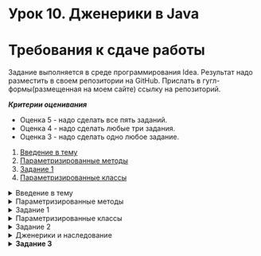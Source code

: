 # Урок 10. Дженерики в Java

# Требования к сдаче работы

Задание выполняется в среде программирования Idea. Результат надо разместить в своем репозитории на GitHub.
Прислать в гугл-формы(размещенная на моем сайте) ссылку на репозиторий.

***Критерии оценивания***

* Оценка 5 - надо сделать все пять заданий.
* Оценка 4 - надо сделать любые три задания.
* Оценка 3 - надо сделать одно любое задание.

1. [Введение в тему](#введение-в-тему)
2. [Параметризированные методы](#параметризированные-методы)
3. [Задание 1](#задание-1)
4. [Параметризированные классы](#параметризированные-классы)

<details>
<summary>Введение в тему</summary>

# Введение в тему

Вы уже познакомились с двумя видами полиморфизма: полиморфизмом подтипов и ad-hoc полиморфизмом. В новой теме вы
рассмотрите третий, заключительный вид полиморфизма — параметрический полиморфизм.

Вы узнаете:

* Как можно писать методы, работающие одинаково с разными типами данных, используя параметризованные методы.
* Что такое параметр типа и что общего у него с обычным параметром метода.
* Для чего используются параметризованные классы и при чём здесь стандартные коллекции Java.
* В чём может быть сложность, когда нужно совместно использовать разные виды полиморфизма.
* С помощью каких инструментов можно писать код, работающий с ограниченным множеством типов данных.

* Вы примените новые знания, помогая агентству праздников разобраться со списком гостей. А также разработаете свою
  усложнённую версию универсальной хеш-таблицы. Навстречу новым приключениям!

</details>

<details>

<summary>Параметризированные методы</summary>

# Параметризированные методы

В прошлой теме вы познакомились с последним, четвёртым принципом ООП — полиморфизмом.
Вы изучили два его вида: полиморфизм подтипов и ad-hoc полиморфизм.

> Полиморфизм подтипов — способность программы одинаково работать с объектами, если они имеют одинаковый интерфейс.

> Ad-hoc полиморфизм — возможность написать разные реализации для одного и того же метода в зависимости от типов
> аргументов.

Ad-hoc полиморфизм считается «мнимым».
При его использовании нельзя один раз написать метод, который бы сразу же работал со множеством типов.
Вместо этого для каждого случая нужно делать специальную реализацию (перегружать метод).
В этом уроке вы узнаете о **параметрическом полиморфизме**.
Он считается «истинным» и наряду с сабтайпингом относится к универсальному полиморфизму. Параметрический полиморфизм
позволяет написать одну реализацию, которая будет универсально работать со множеством типов.
Но прежде чем погрузиться в новый материал, выполните небольшое задание.

## Параметры метода

Для начала вспомним, что такое параметры метода и для чего они используются. Допустим, вам нужно реализовать метод,
который выводит на экран стройные строфы стихотворения А.С. Пушкина. Метод может выглядеть следующим образом:

```java
static void printSpringDaysPoem(){
        System.out.println("\t\t\t\t\t ***");
        System.out.println("\t В беспечных радостях, в живом очарованье,");
        System.out.println("\t О дни весны моей, вы скоро утекли.");
        System.out.println("\t Теките медленней в моем воспоминанье.");
        } 
```

Строка `***` обозначает начало стихотворения. Символ табуляции (`\t`) в каждой строке нужен,
чтобы строки отображались с отступом от края экрана. Вывод будет таким:

![img_15.png](img_15.png)

Следующая задача — вывести на экран стихотворение «Узник». В этом случае вы можете пойти аналогичным путём: создать
новый метод с соответствующим названием,
например printPrisonerPoem(), и заменить строки на нужные.

Но можно поступить и по-другому. Так как оба метода работают одинаково,
логичнее вместо двух методов создать один. Назовём его printPoem(). Строки стихотворения передадим в него параметром.
Получим:

```java
static void printPoem(ArrayList<String> poemLines){
        System.out.println("\t\t\t\t\t ***");
        for(String line:poemLines){
        System.out.println("\t "+line);
        }
        } 
```

Теперь передадим строки стихотворения при вызове метода:

```java
public static void main(String[]args){
        ArrayList<String> prisonerLines=new ArrayList<>();
        prisonerLines.add("Сижу за решеткой в темнице сырой.");
        prisonerLines.add("Вскормленный в неволе орел молодой,");
        prisonerLines.add("Мой грустный товарищ, махая крылом,");
        prisonerLines.add("Кровавую пищу клюет под окном,");

        printPoem(prisonerLines);
        }
```

Этот подход позволил избежать дублирования кода. Вместо множества однотипных методов использовали один. А вариативную
часть передали в качестве параметра.

## Параметр типа

Теперь представьте, что ваша программа для вывода стихотворений стала очень популярна.
Агентство «Праздник Экспресс» даже захотело себе такое же приложение!
Вас попросили сделать аналогичную программу, которая бы вместо стихотворений выводила список гостей.
За основу можно взять код, над которым вы работали.

Но проблема пришла откуда не ждали: список гостей у агентства представлен как объект `ArrayList<Guest>`,
где `Guest` — специальный класс, описывающий гостя.
Класс `Guest` выглядит так:

```java
public class Guest {

    String name;
    String surname;

    public Guest(String name, String surname) {
        this.name = name;
        this.surname = surname;
    }

    @Override
    public String toString() {
        return name + " " + surname;
    }
}
```

Один из способов решить проблему — создать ещё одну версию метода, которая будет работать с объектами класса `Guest`, а
не со строками.
Но у нового метода будет такой же код, как и у метода `printPoem()`. Это решение не самое оптимальное: оно приведёт к
дублированию.

На выручку придёт **параметрический полиморфизм**. С его помощью можно описать реализацию метода или класса, которая
будет работать со множеством типов данных.

То есть вы можете реализовать один метод — назовём его `printSmart()`, — и он будет выводить на экран список объектов
любого типа данных!

> 💡 Если передать объект класса Guest в метод System.out.println,
> у него будет автоматически вызван метод toString().
> В таком случае на экран выведется имя и фамилия гостя, как и ожидалось.


При этом принцип такой же, как если бы вы передавали текст стихотворения в качестве параметра метода.
Разница лишь в том, что теперь потребуется особый вид параметра — параметр типа.
В него и будем передавать тип входных данных.

Рассмотрим пример кода:

```java
static<T> void printSmart(ArrayList<T> items){
        System.out.println("\t\t\t\t\t ***");
        for(T item:items){
        System.out.println("\t "+item);
        }
        } 
```

Разберём, что к чему. При объявлении метода имя параметра типа указывается в угловых скобках — `<>`.
Оно должно находиться перед типом возвращаемого значения. В примере объявили метод как `static <T> void printSmart`.
То есть указали, что в методе будет использоваться параметр типа с именем `T`.

Далее указываем, что параметром метода будет список объектов типа `T`. Внутри метода можно работать с этим списком
обобщённо.
То есть независимо от того, что скрывается за типом `T`: это может быть строка, число или объект класса `Guest`.

Вызов метода будет полностью аналогичен вызову метода `printPoem()`. Запустите этот код и убедитесь, что
метод `printSmart()`
работает одинаково и с гостями, и со стихотворениями.

```java
import java.util.ArrayList;

public class GenericMethodExample {
    public static void main(String[] args) {
        ArrayList<Guest> guests = new ArrayList<>();
        guests.add(new Guest("Николай", "Петров"));
        guests.add(new Guest("Екатерина", "Майская"));

        // передаём список объектов Guest
        printSmart(guests);

        ArrayList<String> poem = new ArrayList<>();
        poem.add("В беспечных радостях, в живом очарованье,");
        poem.add("О дни весны моей, вы скоро утекли.");
        poem.add("Теките медленней в моем воспоминанье.");

        // передаём список строк
        printSmart(poem);
    }

    // <T> — указали, что метод будет использовать параметр типа с именем T
    // ArrayList<T> items — использовали ранее объявленный параметр типа — T, чтобы
    // указать, что передаваемый в метод список может содержать элементы
    // любого типа, который будет подставлен вместо T во время вызова метода
    static <T> void printSmart(ArrayList<T> items) {
        System.out.println("\t\t\t\t\t ***");
        // обходим в цикле элементы списка и для обозначения типа элементов
        // опять используем ранее объявленный параметр типа — T
        for (T item : items) {
            System.out.println("\t " + item);
        }
    }
}

class Guest {
    String name;
    String surname;

    public Guest(String name, String surname) {
        this.name = name;
        this.surname = surname;
    }

    @Override
    public String toString() {
        return name + " " + surname;
    }
}
```

```
Результат
					 ***

	 Николай Петров

	 Екатерина Майская

					 ***

	 В беспечных радостях, в живом очарованье,

	 О дни весны моей, вы скоро утекли.

	 Теките медленней в моем воспоминанье.
```

Обратите внимание: хотя у метода `printSmart()` есть параметр типа, при вызове этот параметр никак не передаётся.
Это происходит потому, что Java умеет определять значение параметра типа самостоятельно, исходя из типа аргумента.
В конкретном случае, так как в метод `printSmart()` передаётся значение типа `ArrayList<Guest>`,
компилятор автоматически определит значение типа `T` как `Guest`.
> Процесс, во время которого компилятор определяет требуемый тип, называется автоматическим выводом типов.

## Параметр типа в возвращаемом значении

Параметризовать можно не только тип аргумента, но и тип возвращаемого значения метода. Например:

```java
public class GenericMethodExample {
    public static void main(String[] args) {
        String name = null;
        String nameOrDefault = ifNull(name, "Unknown");
        System.out.println(nameOrDefault);

        Integer numberOrDefault = ifNull(4, 1);
        System.out.println(numberOrDefault);
    }

    //метод возвращает значение типа T
    public static <T> T ifNull(T value, T defaultValue) {
        return value == null ? defaultValue : value;
    }

}
```

Здесь метод `ifNull()` проверяет переданное значение на `null`. Если оно равно `null`, возвращает некоторое значение по
умолчанию.
Тип возвращаемого значения в этом случае будет таким же, как у аргументов метода: если вызвать метод `ifNull()` для
строк, он вернёт строку.
Если для чисел — число.

## Как использовать параметры типа

Неслучайно в этом уроке имя параметра — T. Это стандартный вариант для имени параметра, поскольку T — это первая буква
английского слова type — «тип».
Для названия можно использовать любую другую букву и даже слово.

> 💡 Обычно для имени параметров типа используют одну заглавную букву. Так имя параметра типа будет легче отличить от
> классов.
> Также часто используют следующие названия: E (англ. element — «элемент»),
> K (англ. key — «ключ»), V (англ. value — «значение»), N (англ. number — «число»), S, U и далее по алфавиту.


С параметром типа можно работать как с любым обычным типом данных. Например, можно использовать
цикл `for (T item: items)`,
подразумевая, что каждый элемент в списке `items` будет иметь тип `T`. Можно использовать тип `T` в аргументах метода
или создавать
переменные этого типа. Но существуют ограничения:

* Нельзя создавать новые объекты типа `T`. Это связано с особенностями реализации параметров типа в Java. Запись
  вида `new T()` вызовет ошибку компиляции.
* Тип обязательно должен быть ссылочным. Нельзя использовать примитивные типы.

Если примитивный тип данных нужен в качестве параметра типа, следует использовать класс-обёртку.
Например, можно передать в качестве параметра в printSmart список `ArrayList<Integer>`.
Методы, которые содержат параметр типа, называют дженерик-методами, а весь механизм работы с параметрами типов —
дженериками (англ. generics — «обобщения»).
Дженерики в Java позволяют классу или методу одинаково или обобщённо работать со значениями различных типов. То есть вы
пишете универсальный код,
а Java самостоятельно подставляет нужный тип данных вместо имени параметра типа.

Обобщать можно не только методы, но и целые классы. С некоторыми из таких параметризированных классов вы уже
сталкивались.
Например, `ArrayList` — обобщённый, или, другими словами, параметризованный класс. В контексте, принятом в
Java, `ArrayList` — это дженерик.

</details>


<details>

<summary>Задание 1</summary>

# Задание 1

Напишите обобщённый метод `size`, который принимает в качестве параметра список элементов любого типа и возвращает их
количество.
Для подсчёта элементов используйте цикл `for each`.

```java
import java.util.ArrayList;

class ArrayUtils {
    public static void main(String[] args) {
        ArrayList<Double> list1 = new ArrayList<>();
        list1.add(1.0);
        list1.add(2.0);
        list1.add(3.0);

        System.out.println("В первом списке " + size(list1) + " элементов");

        ArrayList<String> list2 = new ArrayList<>();
        list2.add("uno");
        list2.add("dos");
        list2.add("tres");
        list2.add("cuatro");
        list2.add("cinco");

        System.out.println("Во втором списке " + size(list2) + " элементов");
    }

    // Допишите реализацию обобщённого метода size
    ...

    size(...list) {
        ...
    }


}

```

## Подсказки

* Ожидается, что метод `size` будет возвращать целое число.
* Параметром метода `size` может быть список элементов любого типа.
  Поэтому нужно использовать параметр типа `Т`. Укажите его в угловых скобках в объявлении метода перед типом
  возвращаемого значения.
* Внутри метода `size` для того, чтобы посчитать количество элементов в списке, нужно пройтись в цикле по каждому из
  них.
  При этом каждый элемент списка будет иметь тип `Т`.

## Результат

```
Результат

    В первом списке 3 элементов

    Во втором списке 5 элементов
```

</details>


<details>

<summary>Параметризированные классы</summary>

# Параметризированные классы

В прошлом уроке вы познакомились с параметризированными методами.
Вы узнали, что можно создать один метод, который будет работать с различными типами объектов.
Подобный подход применим и к классам. В этом уроке вы разберётесь, как это сделать.

## Универсальный класс на основе класса Object

Представьте, что вы разрабатываете игру с открытым миром, где игрок перемещается по карте.
> Игра с открытым миром — это жанр видеоигр, где игроки свободно исследуют большой открытый мир, не ограниченный
> уровнями и рамками сюжета.

Вам необходимо описать класс, чтобы создать пару из двух значений:
в ней будут храниться координаты локации, в которой игрок находится прямо сейчас.

![img_16.png](img_16.png)

Значения координат задаются целыми числами. Код выглядит так:

```java
class Pair {
    public final Integer value1;
    public final Integer value2;

    public Pair(Integer value1, Integer value2) {
        this.value1 = value1;
        this.value2 = value2;
    }

    public void print() {
        System.out.printf("(%s, %s)", value1, value2);
    }

    public Integer getValue1() {
        return value1;
    }

    public Integer getValue2() {
        return value2;
    }
}

public class Practicum {

    public static void main(String[] args) {
        Pair pair = new Pair(4, 1);
        System.out.println("Координаты игрока на карте:");
        pair.print();
        Integer x = pair.getValue1();
        Integer y = pair.getValue2();
    }
}

```

![img_17.png](img_17.png)

Получившийся класс `Pair` может хранить любую пару целых чисел. Но ваши планы внезапно изменились:
теперь в программе нужен аналогичный класс, но для другой цели. В новом классе будет храниться пара,
состоящая из имени игрока и применённого им чит-кода.

Для этого можно продублировать уже имеющийся класс `Pair` и заменить типы его параметров с `Integer` на `String`:

```java
public class StringPair {
    public final String value1;
    public final String value2;

    public StringPair(String value1, String value2) {
        this.value1 = value1;
        this.value2 = value2;
    }

    public void print() {
        System.out.printf("(%s, %s)", value1, value2);
    }

    public String getValue1() {
        return value1;
    }

    public String getValue2() {
        return value2;
    }
}
```

Допустим, вам снова понадобится аналогичный класс, который будет хранить в себе пару значений для другого типа.
Снова дублировать код — не вариант. Нужна универсальная пара,
принимающая значения любого типа. В таком случае применять класс можно будет и в других задачах.

Попробуем воспользоваться полиморфизмом подтипов. Для полей класса `Pair` используем класс,
который будет общим интерфейсом или суперклассом `String` и `Integer`. Таким общим суперклассом будет класс `Object`.
Код универсального класса `Pair` при этом будет выглядеть так:

```java
class Pair {
    public final Object value1;
    public final Object value2;

    public Pair(Object value1, Object value2) {
        this.value1 = value1;
        this.value2 = value2;
    }

    public void print() {
        System.out.printf("(%s, %s)", value1, value2);
    }

    public Object getValue1() {
        return value1;
    }

    public Object getValue2() {
        return value2;
    }
}

public class Practicum {

    public static void main(String[] args) {
        Pair pair = new Pair(3, 1);
        System.out.println("Координаты игрока на карте:");
        pair.print();
        Integer x = (Integer) pair.getValue1();
        Integer y = (Integer) pair.getValue2();

        System.out.println();

        Pair stringPair = new Pair("username", "qwerty");
        System.out.println("Чит-код пользователя:");
        stringPair.print();
        String user = (String) stringPair.getValue1();
        String cheatCode = (String) stringPair.getValue2();
    }

}

```

![img_18.png](img_18.png)

Теперь класс `Pair` может хранить значения любых классов.

В Java подобный подход до определённого момента был единственным вариантом реализации «универсальных» классов.
Например, именно так был изначально реализован класс `ArrayList`. Но у этого подхода есть существенные проблемы.
Такой код допускает большую вероятность ошибок.

Вернёмся к примеру. Раньше класс принимал только значения одного заданного типа — `String` либо `Integer`, — с которым
вы потом взаимодействовали.
Теперь в одну пару можно положить значения разных типов. Например, можно случайно передать строку вместо координаты и
попытаться работать с
ней как с числом, что приведёт к ошибке.

К тому же в коде появится явное приведение типов. При вызове методов `getValue1()` и `getValue2()` потребуется явно
указывать,
значения какого типа нужно получить. Это тоже может привести к ошибке в коде.

## Параметризированные классы

Вернёмся к примеру с кодом игры. Вам по-прежнему нужно реализовать класс, аналогичный тому, который был в начале урока.
Вы выяснили, что использовать полиморфизм подтипов в этой ситуации — не самое оптимальное решение.

Современные версии Java и параметрический полиморфизм помогут решить проблему! Ведь у вас есть мощный инструмент —
дженерики.
Как и в случае с методами, в класс передаётся дополнительный параметр типа.
Теперь этот параметр типа будет использоваться не внутри одного метода, а во всём классе целиком.

Посмотрите, как будет выглядеть класс Pair, реализованный с использованием дженерик-параметра.

```java

public class Pair<T> {

    public final T value1;
    public final T value2;

    public Pair(T value1, T value2) {
        this.value1 = value1;
        this.value2 = value2;
    }

    public void print() {
        System.out.printf("(%s, %s)", value1, value2);
    }

    public T getValue1() {
        return value1;
    }

    public T getValue2() {
        return value2;
    }
}
```

Имя параметра типа указывается в угловых скобках после имени класса: `Pair<T>`.
В дальнейшем вы можете использовать имя параметра типа в полях и методах класса. Например,
запись `public final T value1` говорит,
что в поле `value1` будет храниться значение типа `T`.

Использование объектов нового класса `Pair` будет выглядеть следующим образом:

```java

public class Practicum {

    public static void main(String[] args) {
        Pair<Integer> pair = new Pair<>(4, 1);
        System.out.println("Координаты точки с целочисленными координатами:");
        pair.print();
        Integer x = pair.getValue1();
        Integer y = pair.getValue2();

        System.out.println();

        Pair<String> stringPair = new Pair<>("Content-Type", "application/json");
        System.out.println("Заголовок HTTP-запроса:");
        stringPair.print();
        String header = stringPair.getValue1();
        String headerValue = stringPair.getValue2();
    }

}

class Pair<T> {

    public final T value1;
    public final T value2;

    public Pair(T value1, T value2) {
        this.value1 = value1;
        this.value2 = value2;
    }

    public void print() {
        System.out.printf("(%s, %s)", value1, value2);
    }

    public T getValue1() {
        return value1;
    }

    public T getValue2() {
        return value2;
    }
}
```

![img_19.png](img_19.png)

При создании объекта параметризированного класса нужно указать значение параметра типа.
То есть конкретный тип значений, с которыми будет работать этот объект класса.
Значение параметра типа указывается в угловых скобках после имени класса.
Так, в примере создаются два объекта класса Pair.
Первый соответствует типу данных «пара целых чисел» `Pair<Integer>`,
а второй — «пара строк» `Pair<String>`.

Соответственно, в первом объекте поле `value1` будет иметь тип данных `Integer`. А во втором то же поле будет
типа `String`.

При использовании конструктора можно не заключать название типа в угловые скобки и оставить их пустыми.
Такой синтаксис называют `diamond notation` или просто `diamond` (англ. «алмаз»),
потому что пустые угловые скобки напоминают драгоценный камень: `new Pair<>`.

Один класс может быть параметризован несколькими типами данных.
Для этого при объявлении класса необходимо через запятую в угловых скобках перечислить все параметры типа,
которые будут использоваться в классе.
Выглядит это так: `SomeClass<T, E>`.

Доработаем класс `Pair` так, чтобы в одной паре можно было хранить два значения различных типов:

```java
public class Pair<T1, T2> {

    public final T1 value1;
    public final T2 value2;

    public Pair(T1 value1, T2 value2) {
        this.value1 = value1;
        this.value2 = value2;
    }

    public void print() {
        System.out.printf("(%s, %s)", value1, value2);
    }

    public T1 getValue1() {
        return value1;
    }

    public T2 getValue2() {
        return value2;
    }
} 
```

Теперь можно сохранить в одном объекте `Pair` два значения разных типов данных, например строку и число:

```java
public class Practicum {

    public static void main(String[] args) {
        Pair<String, Integer> pair = new Pair<>("Земля", 3);
        System.out.println("Номер планеты от Солнца:");
        pair.print();
        String name = pair.getValue1();
        Integer number = pair.getValue2();
    }
}

class Pair<T1, T2> {

    public final T1 value1;
    public final T2 value2;

    public Pair(T1 value1, T2 value2) {
        this.value1 = value1;
        this.value2 = value2;
    }

    public void print() {
        System.out.printf("(%s, %s)", value1, value2);
    }

    public T1 getValue1() {
        return value1;
    }

    public T2 getValue2() {
        return value2;
    }
}
```

![img_20.png](img_20.png)

## Дженерики и стандартные коллекции

Все коллекции в стандартной библиотеке Java используют дженерики.
Ранее вы уже работали с ними — например, при использовании коллекции `ArrayList` вы указывали тип элементов, которые
будут в нём храниться. Какой бы конкретный тип для списка вы ни указали, его поведение не изменится. Методам добавления
или удаления элемента из списка всё равно, что удалять — экземпляр строки или целого числа.
Эти операции работают совершенно одинаково для любого типа.

```java
ArrayList<String> listOfStrings=new ArrayList<>();
        listOfStrings.add("Привет"); // добавить строку в список строк ArrayList<String> 

        ArrayList<Integer> listOfIntegers=new ArrayList<>();
        listOfIntegers.add(1); // добавить целое число в список целых чисел
```

```java

ArrayList<String> listOfStrings=new ArrayList<>();
        ArrayList<Integer> listOfIntegers=new ArrayList<>();

        listOfStrings.add("Привет"); // строку в список строк добавить можно
// listOfStrings.add(1); // а вот целое число нельзя — будет ошибка

        listOfIntegers.add(1); // число можно добавить в список чисел
// listOfIntegers.add("Как дела?"); // строку в список чисел добавить не получится
```

Разные коллекции могут принимать разное количество параметров типа.
Это зависит от того, сколько значений может хранить один элемент коллекции.
Например, в списках в одном элементе коллекции хранится только одно значение заданного типа: `String`, `Integer` или
другое.

Хеш-таблицы в качестве одного элемента коллекции хранят пару «ключ-значение»,
поэтому принимают сразу два параметра типа: для типа ключа таблицы и её значения.
Поэтому при создании экземпляра хеш-таблицы в угловых скобках нужно указывать сразу два типа:

```java
import java.util.HashMap;

public class Practicum {

    public static void main(String[] args) {
        HashMap<String, Double> catsWithWeight = new HashMap<>();
        catsWithWeight.put("Пиксель", 4.6);
        catsWithWeight.put("Космонавт", 5.0);
        catsWithWeight.put("Потата", 3.2);
        catsWithWeight.put("Байтик", 2.4);

        for (String cat : catsWithWeight.keySet()) {
            System.out.printf("Котик %s весит %f", cat, catsWithWeight.get(cat));
            System.out.println();
        }
    }

}
```

![img_21.png](img_21.png)

## Создание коллекций без указания параметра типа

Синтаксически Java допускает не указывать значение параметра типа при создании объекта.
Например, можно создать ArrayList общего вида:

```java
ArrayList someList=new ArrayList();
```

Такой список будет иметь тип элементов Object,
а логика его работы будет аналогична варианту с использованием полиморфизма подтипов.
Такой вариант существует в Java с целью сохранения обратной совместимости: чтобы программы,
написанные до появления дженериков, продолжали корректно работать.
Однако использовать такой синтаксис крайне не рекомендуется — вы потеряете все преимущества от механизма дженериков.

</details>

<details>

<summary>Задание 2</summary>

# Задание 2

Ваша команда разрабатывает приложение, которое помогает пользователю заполнить заявку на ипотеку.
Пользователь вводит данные для покупки квартиры: фамилию, имя и отчество, возраст,
сумму ипотеки и указывает свой статус по трудоустройству.
Задача вашего приложения — проверить данные, которые заполнил пользователь,
и показать предварительный ответ банка.

Вам необходимо написать валидацию данных пользователя, используя типизированные классы.
Ипотека может быть выдана только людям 18 лет и старше,
минимальная сумма ипотеки — 1 000 000,
а максимальная — 10 000 000,
человек обязательно должен быть трудоустроенным.

`Practicum`

```java

import java.util.Scanner;

public class Practicum {

    public static void main(String[] args) {
        Scanner scanner = new Scanner(System.in);

        System.out.println("Заполните данные для ипотечной заявки и узнайте статус одобрения");
        System.out.println("Введите ФИО:");
        String name = scanner.nextLine();

        System.out.println("Ваш возраст:");
        byte age = scanner.nextByte();

        System.out.println("Планируемая сумма ипотеки:");
        int mortgageAmount = scanner.nextInt();

        scanner.nextLine();
        System.out.println("Трудоустроены ли вы сейчас? (д/н)");
        String employedString = scanner.nextLine();
        boolean employed = employedString.equalsIgnoreCase("д");

        MortgageRequest mortgageRequest = new MortgageRequest(name, age, mortgageAmount, employed);
        mortgageRequest.validate();

    }

}
```

`ValidationRule`

```java
// Дополните базовый класс для всех правил валидации
public abstract class ValidationRule {
    protected final ...value;
    private final String errorMessage;

    protected ValidationRule(...value, String errorMessage) {
        this.value = value;
        this.errorMessage = errorMessage;
    }

    public abstract boolean isValid();

    public String getErrorMessage() {
        return errorMessage;
    }
}
```

`AgeValidationRule`

```java
// Дополните класс для проверки возраста пользователя
public class AgeValidationRule ...{

public AgeValidationRule(Byte age){
        super(age,"Возраст для подачи на ипотеку должен быть старше 18 лет");
        }

@Override
public boolean isValid(){
        return value>=18;
        }

        }
```

`EmploymentValidationRule`

```java
// Дополните класс для проверки трудоустроенности пользователя
public class EmploymentValidationRule ...{

public EmploymentValidationRule(Boolean value){
        super(value,"Ипотека выдается только трудоустроенным");
        }

@Override
public boolean isValid(){
        return value;
        }
        }
```

`MortgageAmountValidationRule`

```java

// Дополните класс для проверки суммы ипотеки пользователя
public class MortgageAmountValidationRule ...{

public MortgageAmountValidationRule(Integer value){
        super(value,"Минимальный размер ипотеки - 1.000.000, а максимальный - 10.000.000");
        }

        // Объявите и реализуйте метод для проверки суммы ипотеки ниже
        ...

        }
```

`MortgageRequest`

```java
public class MortgageRequest {

    private final String name;
    private final byte age;
    private final int amount;
    private final boolean employed;

    public MortgageRequest(String name, byte age, int amount, boolean employed) {
        this.name = name;
        this.age = age;
        this.amount = amount;
        this.employed = employed;
    }

    public void validate() {
        System.out.println("Проверка заявки...");

        boolean result = true;

        AgeValidationRule ageValidationRule = new AgeValidationRule(age);
        if (!ageValidationRule.isValid()) {
            result = false;
            System.out.println(ageValidationRule.getErrorMessage());
        }

        MortgageAmountValidationRule amountValidationRule = new MortgageAmountValidationRule(amount);
        if (!amountValidationRule.isValid()) {
            result = false;
            System.out.println(amountValidationRule.getErrorMessage());
        }

        EmploymentValidationRule employmentValidationRule = new EmploymentValidationRule(employed);
        if (!employmentValidationRule.isValid()) {
            result = false;
            System.out.println(employmentValidationRule.getErrorMessage());
        }

        if (result) {
            System.out.println(name + ", вам одобрена заявка на ипотеку!");
        } else {
            System.out.println(name + ", ваша заявка отклонена");
        }
    }
}
```
</details>

<details>

<summary>Дженерики и наследование</summary>

# Дженерики и наследование

Вы познакомились с базовыми сценариями использования дженериков.
Вы рассмотрели ситуации, в которых дженерики используются для создания универсального кода,
который работает с объектами любых классов. Но иногда работа с дженериками может оказаться не очень тривиальной.
Особенно когда необходимо одновременно использовать дженерики и наследование.
То есть сочетать полиморфизм подтипов и параметрический полиморфизм.

## Дженерики и иерархия наследования

Рассмотрим пример. Допустим, вы продолжаете работать над приложением для агентства праздников.
Нужно реализовать класс, который будет хранить список приглашённых гостей.
Используем для этого знакомый вам класс `Guest`, в котором будут храниться данные гостя.

```java
public class Guest {

    String name;
    String surname;

    public Guest(String name, String surname) {
        this.name = name;
        this.surname = surname;
    }

    public String getGuestDescription() {
        return "Гость: " + name + " " + surname;
    }
}
```

Добавим код класса для хранения списка гостей. Он может выглядеть так:

```java
import java.util.ArrayList;

public class GuestsList {

    ArrayList<Guest> guests = new ArrayList<>();

    public void invite(ArrayList<Guest> guestsToInvite) {
        for (Guest guest : guestsToInvite) {
            guests.add(guest);
        }
    }

    public void printAllGuests() {
        for (Guest guest : guests) {
            System.out.println(guest.getGuestDescription());
        }
    }
}
```

Список приглашённых гостей хранится в поле `guests`.
Для него использован параметризованный класс `ArrayList` с параметром типа `Guest`,
то есть список объектов класса `Guest`.

Теперь добавим нескольких участников праздника в наш гостевой список.
Для этого используем метод `invite`. В него передаётся `ArrayList` с объектами класса `Guest`.
Эти данные добавляются во внутренний список `guests`.

```java
import java.util.ArrayList;

public class Practicum {

    public static void main(String[] args) {
        Guest guest1 = new Guest("Николай", "Яблонев");
        Guest guest2 = new Guest("Екатерина", "Майская");

        ArrayList<Guest> guests = new ArrayList<>();
        guests.add(guest1);
        guests.add(guest2);

        GuestsList guestsList = new GuestsList();
        guestsList.invite(guests);

        guestsList.printAllGuests();
    }
}

class Guest {

    String name;
    String surname;

    public Guest(String name, String surname) {
        this.name = name;
        this.surname = surname;
    }

    public String getGuestDescription() {
        return "Гость: " + name + " " + surname;
    }
}

class GuestsList {

    ArrayList<Guest> guests = new ArrayList<>();

    public void invite(ArrayList<Guest> guestsToInvite) {
        for (Guest guest : guestsToInvite) {
            guests.add(guest);
        }
    }

    public void printAllGuests() {
        for (Guest guest : guests) {
            System.out.println(guest.getGuestDescription());
        }
    }
}

```

Идём дальше. Агентство просит выделить VIP-гостей, которых пригласят на праздник. Опишем их классом `VipGuest`.

```java
public class VipGuest extends Guest {

    public VipGuest(String name, String surname) {
        super(name, surname);
    }

    @Override
    public String getGuestDescription() {
        return "VIP-гость: " + name + " " + surname;
    }
} 
```

Класс `VipGuest` — наследник класса `Guest`.
Следуя принципам полиморфизма, можно использовать объекты класса `VipGuest` везде,
где требуются объекты класса `Guest`. В частности, среди объектов, которые мы передаём в метод `invite`.
Использование списка `GuestsList` при этом может выглядеть следующим образом:

```java
    Guest guest1=new Guest("Николай","Яблонев");
        Guest guest2=new Guest("Екатерина","Майская");
        VipGuest guest3=new VipGuest("Иван","Комаров");

        ArrayList<Guest> allGuests=new ArrayList<>();
        allGuests.add(guest1);
        allGuests.add(guest2);
        allGuests.add(guest3);

        GuestsList allGuestsList=new GuestsList();
        allGuestsList.invite(allGuests);
        allGuestsList.printAllGuests();
```

В список `allGuests` входят как обычные, так и VIP-гости.

Теперь агентству требуется отдельный список VIP-гостей,
чтобы организовать зону зала с VIP-столиками.
Используем для этого всё тот же класс `GuestsList`.
Создадим новый список, содержащий только имена VIP-гостей,
и попробуем передать его в метод `invite`:

```java
import java.util.ArrayList;

public class Practicum {

    public static void main(String[] args) {
        Guest guest1 = new Guest("Николай", "Яблонев");
        Guest guest2 = new Guest("Екатерина", "Майская");
        VipGuest guest3 = new VipGuest("Иван", "Комаров");

        //создаём список объектов VipGuest
        ArrayList<VipGuest> vipGuests = new ArrayList<>();
        vipGuests.add(guest3);

        GuestsList vipGuestsList = new GuestsList();
        vipGuestsList.invite(vipGuests);
        vipGuestsList.printAllGuests();
    }
}

class Guest {

    String name;
    String surname;

    public Guest(String name, String surname) {
        this.name = name;
        this.surname = surname;
    }

    public String getGuestDescription() {
        return "Гость: " + name + " " + surname;
    }
}

class VipGuest extends Guest {

    public VipGuest(String name, String surname) {
        super(name, surname);
    }

    @Override
    public String getGuestDescription() {
        return "VIP-гость: " + name + " " + surname;
    }
}

class GuestsList {

    ArrayList<Guest> guests = new ArrayList<>();

    public void invite(ArrayList<Guest> guestsToInvite) {
        for (Guest guest : guestsToInvite) {
            guests.add(guest);
        }
    }

    public void printAllGuests() {
        for (Guest guest : guests) {
            System.out.println(guest.getGuestDescription());
        }
    }
}
```

![img_22.png](img_22.png)

Однако, если скомпилировать этот код, получим ошибку:
`java: incompatible types: java.util.ArrayList<VipGuest> cannot be converted to java.util.ArrayList<Guest>`.
Переведём текст ошибки: «несовместимые типы: тип `java.util.ArrayList<VipGuest>` не может быть конвертирован
в тип `java.util.ArrayList<Guest>`».
Эта ошибка произошла, потому что тип `VipGuest` — наследник типа Guest, но тип `ArrayList<VipGuest>` не
наследник `ArrayList<Guest>`. Единственным общим предком для классов ArrayList<VipGuest> и ArrayList<Guest> будет класс
Object.
То же самое относится ко всем ситуациям, когда классы, связанные отношениями наследования,
становятся параметрами обобщённых классов. Если связанные наследованием классы A и B (например, Number и Integer)
станут параметрами для SomeClass<A> и SomeClass<B>, иерархия наследования нарушится.
Единственным общим предком для них будет класс Object.

![img_23.png](img_23.png)

Для этого есть объяснение. Представьте, что код скомпилировался и вы смогли передать в метод invite
список vipGuests. Метод invite считает, что у его аргумента тип ArrayList<Guest>,
и может работать с этим списком как со списком обычных гостей.
Например, случайно добавить в него нового не-VIP-гостя:

```java
public void invite(ArrayList<Guest> guestsToInvite){
        //злобный код
        guestsToInvite.add(new Guest("Тест","Тестович"));
        } 
```

После вызова метода `invite` в списке `vipGuests` с
типом `ArrayList<VipGuest>` оказался бы обычный гость, что нарушает всю логику программы.

> 💡 Изменять внутри метода его входные аргументы, особенно если вызывающий метод этого не ожидает, — плохая практика.
> Это делает код непредсказуемым, что затрудняет работу с ним.
> Однако гарантии, что другие программисты не будут такое практиковать, нет.

Чтобы избежать подобных ошибок, в Java реализована такая особенность иерархии наследования параметризированных классов.

Как же создать отдельный список для VIP-гостей?
Простым решением было бы объявление `vipGuests` как `ArrayList<Guest>`.
При этом неявно предполагая, что добавляться в него будут только VIP-гости.

```
//добавляйте сюда только VIP-гостей!
ArrayList<Guest> vipGuests = new ArrayList<>();
```

Но в этом случае нельзя гарантировать, что в список VIP-гостей не попадёт случайно обычный гость.
Такой вариант лишит код преимуществ, которые дают дженерики.

## Верхняя граница типа

Можно сделать класс со списком гостей параметризованным, передавая в качестве параметра типа тип гостя:
обычный гость или VIP-гость.

При этом важно, чтобы в списке хранились только гости.
Например, чтобы не создать список гостей, который будет хранить обычные строки или числа.
Для этого можно использовать ограничение на **верхнюю границу дженерика** (англ. _generic upper bound_).
Его суть в следующем. В качестве значения для параметра типа можно использовать только те типы,
которые наследуются от типа, указанного в качестве верхней границы. Рассмотрим, как это работает.

Чтобы задать верхнюю границу **дженерика**, необходимо в угловых скобках указать:

* имя параметра типа T,
* ключевое слово extends,
* имя класса, который будет задавать верхнюю границу дженерика.

Выглядеть код будет так:

```java
import java.util.ArrayList;

public class GuestsList<T extends Guest> {

    ArrayList<T> guests = new ArrayList<>();

    public void invite(ArrayList<T> guestsToInvite) {
        for (T guest : guestsToInvite) {
            guests.add(guest);
        }
    }

    public void printAllGuests() {
        for (T guest : guests) {
            System.out.println(guest.getGuestDescription());
        }
    }
}
```

Запись `T extends Guest` можно прочитать так: «Любой тип `T`, который наследуется от класса `Guest`».
Теперь при создании списка гостей можно явно указать,
будет ли это список любых гостей (то есть передать в `T` значение `Guest`)
либо определённого типа гостей (если `T` будет равно `VipGuest`).

Внутри класса `GuestsList` можно вызывать у объектов типа `T` все методы того типа,
который указан как его верхняя граница, то есть класса `Guest`. Вызовем метод `getGuestDescription()`:

```java
for(T guest:guests){
        //метод getGuestDescription определён в классе Guest
        System.out.println(guest.getGuestDescription());
        } 
```

Если бы параметр `T` не имел ограничения, можно было бы вызывать у него только методы класса `Object`.
Работа с `GuestsList` теперь будет выглядеть следующим образом:

```java
import java.util.ArrayList;

public class Practicum {

    public static void main(String[] args) {
        Guest guest1 = new Guest("Николай", "Яблонев");
        Guest guest2 = new Guest("Екатерина", "Майская");
        VipGuest guest3 = new VipGuest("Иван", "Комаров");

        ArrayList<Guest> allGuests = new ArrayList<>();
        allGuests.add(guest1);
        allGuests.add(guest2);
        allGuests.add(guest3);

        ArrayList<VipGuest> vipGuests = new ArrayList<>();
        vipGuests.add(guest3);

        //создаём список любых гостей
        GuestsList<Guest> allGuestsList = new GuestsList<>();
        allGuestsList.invite(allGuests);
        allGuestsList.printAllGuests();

        //создаём список VIP-гостей
        GuestsList<VipGuest> vipGuestsList = new GuestsList<>();
        //добавить можно только ArrayList из VIP-гостей
        vipGuestsList.invite(vipGuests);
        vipGuestsList.printAllGuests();

    }
}

class Guest {

    String name;
    String surname;

    public Guest(String name, String surname) {
        this.name = name;
        this.surname = surname;
    }

    public String getGuestDescription() {
        return "Гость: " + name + " " + surname;
    }
}

class VipGuest extends Guest {

    public VipGuest(String name, String surname) {
        super(name, surname);
    }

    @Override
    public String getGuestDescription() {
        return "VIP-гость: " + name + " " + surname;
    }
}

class GuestsList<T extends Guest> {

    ArrayList<T> guests = new ArrayList<>();

    public void invite(ArrayList<T> guestsToInvite) {
        for (T guest : guestsToInvite) {
            guests.add(guest);
        }
    }

    public void printAllGuests() {
        for (T guest : guests) {
            System.out.println(guest.getGuestDescription());
        }
    }
}

```

Теперь при создании экземпляра `GuestsList` можно указать,
какой именно тип гостей будет храниться в этом списке. Очень удобно!

## Интерфейсы как верхняя граница типа

В качестве верхней границы типа можно использовать не только конкретные классы, но и интерфейсы.
Укажем, что класс `MusicPlayer` (от англ. «музыкальный плеер») будет работать с любым типом данных,
который можно воспроизвести. Для этого типу достаточно реализовывать интерфейс `Playable`, который содержит
метод `play()`.

```java
public class MusicPlayer<T extends Playable> {
    ...

    //метод для воспроизведения случайного трека
    public void playRandom() {
        T track = getRandomTrack();
        track.play();
    }
}
```

При этом в качестве класса `T` может выступать и MP3-трек, и видеофайл, и даже радиостанция.
MusicPlayer будет работать с ними одинаково.
Главное, чтобы эти классы реализовывали интерфейс `Playable`.

## Wildcard-символы

Рассмотрим ещё один сценарий использования.

Представьте, что вы создали обычный список для хранения гостей — `GuestsList<Guest> allGuestsList`.
Гостей в этот список добавляют, вызывая метод `invite()`, разные люди.
Организаторы праздника передают в `invite()` обычный список гостей `ArrayList<Guest> guests`.
А вот заказчик торжества может добавить в свой особый список лучших друзей — `ArrayList<VipGuest> bestFriends`.

Если представить этот сценарий в виде кода, он не будет работать. Запустите этот код. Убедитесь, что возникла ошибка
компиляции.

```java
import java.util.ArrayList;

public class Practicum {

    public static void main(String[] args) {
        Guest guest1 = new Guest("Николай", "Яблонев");
        Guest guest2 = new Guest("Екатерина", "Майская");
        VipGuest guest3 = new VipGuest("Иван", "Комаров");

        ArrayList<Guest> guests = new ArrayList<>();
        guests.add(guest1);
        guests.add(guest2);

        ArrayList<VipGuest> bestFriends = new ArrayList<>();
        bestFriends.add(guest3);

        //создаём список гостей общего вида
        GuestsList<Guest> allGuestsList = new GuestsList<>();

        //приглашаем обычных гостей
        allGuestsList.invite(guests);
        //пытаемся пригласить лучших друзей
        //так не получится
        allGuestsList.invite(bestFriends);

        allGuestsList.printAllGuests();
    }
}

class Guest {

    String name;
    String surname;

    public Guest(String name, String surname) {
        this.name = name;
        this.surname = surname;
    }

    public String getGuestDescription() {
        return "Гость: " + name + " " + surname;
    }
}

class VipGuest extends Guest {

    public VipGuest(String name, String surname) {
        super(name, surname);
    }

    @Override
    public String getGuestDescription() {
        return "VIP-гость: " + name + " " + surname;
    }
}

class GuestsList<T extends Guest> {

    ArrayList<T> guests = new ArrayList<>();

    public void invite(ArrayList<T> guestsToInvite) {
        for (T guest : guestsToInvite) {
            guests.add(guest);
        }
    }

    public void printAllGuests() {
        for (T guest : guests) {
            System.out.println(guest.getGuestDescription());
        }
    }
}
```

![img_24.png](img_24.png)

Ошибка компиляции возникла из-за того, что метод `invite()` ожидает получить на вход список `ArrayList<Guest>`,
а получает `ArrayList<VipGuest>`. Но тип `ArrayList<VipGuest>` не наследник типа `ArrayList<Guest>`.

Поэтому есть два варианта. Первый — объявить `allGuestsList` как `GuestsList<VipGuest>`,
но лишиться возможности хранить в нём обычных гостей. Второй — хранить лучших друзей в списке` ArrayList<Guest>`,
но потерять гарантии, что все лучшие друзья будут VIP-гостями.

В Java есть способ решить и эту проблему.
Для этого используются **wildcard-символы** (от англ. «подстановочный символ»).
Wildcard-символ обозначается знаком вопроса и может соответствовать любому типу данных.
Wildcard-символы часто используются вместе с верхней границей типа:
именно такой вариант подойдёт в нашем случае.
Решение будет выглядеть следующим образом:

```java
import java.util.ArrayList;

public class GuestsList<T extends Guest> {
    ArrayList<T> guests = new ArrayList<>();

    public void invite(ArrayList<? extends T> guestsToInvite) {
        for (T guest : guestsToInvite) {
            guests.add(guest);
        }
    }

    public void printAllGuests() {
        for (T guest : guests) {
            System.out.println(guest.getGuestDescription());
        }
    }
}
```

Теперь метод `invite()` принимает на вход не `ArrayList<T>`, `а ArrayList<? extends T>`.
То есть список объектов такого типа, который наследуется от типа `T`. Символ `?` здесь — **wildcard**.
Он соответствует любому типу, который будет наследником типа `T`.

Wildcard-символ `?` можно использовать не только с ограничением на верхнюю границу типа,
но и с ограничением на нижнюю границу. Так, запись `ArrayList<? super T>`
означает список объектов, которые принадлежат любому из родительских классов класса `T`.
То есть такие объекты расположены выше класса `T` в его иерархии наследования.

Теперь, если `GuestsList` объявлен как `GuestsList<Guest>`, в метод `invite()` можно передать как список
обычных гостей `ArrayList<Guest>`, так и список лучших друзей `ArrayList<VipGuest>`.
А вот если объявить `GuestsList<VipGuest>`, метод `invite()` будет принимать только `ArrayList<VipGuest>`.

```java

import java.awt.print.PrinterGraphics;
import java.util.ArrayList;
import java.util.HashMap;

public class Practicum {

    public static void main(String[] args) {
        AnswerHolder<Number> elephantAnswer = new AnswerHolder<>("Сколько весит слон в тоннах", 5);
        elephantAnswer.printSmart();

        HashMap<String, Double> bigRussianEncyclopedia = new HashMap<>();
        bigRussianEncyclopedia.put("Сколько часов в сутках", (double) 24);
        bigRussianEncyclopedia.put("Сколько весит слон в тоннах", 4.3);

        elephantAnswer.replaceAnswer(bigRussianEncyclopedia);
        elephantAnswer.printSmart();

        HardQuestion elephantVolumeQuestion = new HardQuestion("Как вычислить объём слона с помощью подручных средств?");
        elephantVolumeQuestion.printSmart();

        ArrayList<SmartPrintable> printables = new ArrayList<>();
        printables.add(elephantAnswer);
        printables.add(elephantVolumeQuestion);
        System.out.println("Всё, что можно распечатать: ");
        print(printables);

        ArrayList<AnswerHolder<Number>> answers = new ArrayList<>();
        answers.add(elephantAnswer);
        System.out.println("Лучшие ответы на вопросы: ");
        print(answers);
    }


    public static void print(ArrayList<? extends SmartPrintable> values) {
        for (SmartPrintable value : values)
            value.printSmart();
    }
}

interface SmartPrintable {
    void printSmart();
}

class AnswerHolder<T extends Number> implements SmartPrintable {
    String question;
    T answer;

    public AnswerHolder(String question, T answer) {
        this.question = question;
        this.answer = answer;
    }

    public void replaceAnswer(HashMap<String, ? extends T> answer) {
        //метод должен замещать значение answer значением, полученным из аргумента - хеш-таблицы, для данного вопроса
        this.answer = answer.get(this.question);
    }

    @Override
    public void printSmart() {
        System.out.println("Ответ на вопрос '" + question + "' равен " + answer.intValue());
    }
}

class HardQuestion implements SmartPrintable {
    String questionText;

    public HardQuestion(String questionText) {
        this.questionText = questionText;
    }

    @Override
    public void printSmart() {
        System.out.println("Текст очень сложного вопроса: " + questionText);
    }
}

```

![img_25.png](img_25.png)

С помощью wildcard-символов, а также верхней и нижней границ дженерика можно создать достаточно сложные конструкции из
типов.
Такие конструкции позволяют писать одновременно универсальный и безопасный код, работающий только с тем множеством
классов,
для которого он имеет смысл.
Хотя использование дженериков и наследования —
полезный инструмент в программировании, им нужно пользоваться с осторожностью. Код может стать нечитаемым и сложным.
</details>



<details>

<summary>Задание 3</summary>

# Задание 3


Каждый декабрь одно и то же: перед Новым годом люди в предпраздничной суете
ищут оригинальные поздравления для друзей и родственников. Чтобы помочь им в этом непростом деле,
вам предстоит разработать приложение `NewYearReminder`.

Его идея заключается в следующем.
Пользователю достаточно указать имя человека `<contact>` — приложение само генерирует индивидуальное поздравление.
Оно работает с телефонной книгой в смартфоне, по тегам создаёт четыре списка контактов `ContactBook`.

Допишите код приложения так, чтобы пользователи могли
поздравить любого человека из списка контактов, просто указав его имя.

`Practicum`

```java
import java.util.Scanner;

public class Practicum {

    // Дополните объявление поля friendsContactBook, которое будет хранить в себе список номеров телефонов друзей
    private static ContactBook...friendsContactBook =...
            // Напишите объявления полей colleaguesContactBook, classmatesContactBook и relativesContactBook,
            // которые будут хранить списки электронных адресов, соцсетей и почтовых адресов соответственно
            ...


    public static void main(String[] args) {
        fillBooks();

        Scanner scanner = new Scanner(System.in);

        while (true) {
            System.out.println("Сегодня Новый Год! 1 - Отправить поздравление, 0 - Напомнить позднее");
            int mainCommand = scanner.nextInt();
            if (mainCommand == 1) {
                System.out.println("Какую книгу контактов открыть?");
                System.out.println("1 - Друзья, 2 - Коллеги, 3 - Одногруппники, 4 - Родственники");

                int bookIndex = scanner.nextInt();
                if (bookIndex == 1) {
                    friendsContactBook.printList();
                } else if (bookIndex == 2) {
                    colleaguesContactBook.printList();
                } else if (bookIndex == 3) {
                    classmatesContactBook.printList();
                } else if (bookIndex == 4) {
                    relativesContactBook.printList();
                }

                System.out.println("Кого вы хотите поздравить? Введите имя:");
                String name = scanner.next();
                if (bookIndex == 1) {
                    friendsContactBook.congratulate(name);
                } else if (bookIndex == 2) {
                    colleaguesContactBook.congratulate(name);
                } else if (bookIndex == 3) {
                    classmatesContactBook.congratulate(name);
                } else if (bookIndex == 4) {
                    relativesContactBook.congratulate(name);
                }
            } else if (mainCommand == 0) {
                break;
            }
        }
    }

    private static void fillBooks() {
        friendsContactBook.addContact(new Phone("Иван", "+7-909-000-11-22"));
        friendsContactBook.addContact(new Phone("Маша", "+7-999-555-11-22"));
        friendsContactBook.addContact(new Phone("Кирилл", "+7-979-698-00-22"));

        colleaguesContactBook.addContact(new Email("Александр", "sasha@sasha.ru"));
        colleaguesContactBook.addContact(new Email("Павел", "pasha@pasha.ru"));
        colleaguesContactBook.addContact(new Email("Олег", "oleg@oleg.ru"));

        classmatesContactBook.addContact(new SocialNetworkContact("Оля", "НаСвязи", "olya"));
        classmatesContactBook.addContact(new SocialNetworkContact("Женя", "Фотопризма", "zhenya"));

        relativesContactBook.addContact(new Address("Бабуля", "Москва", "Тверская, д.8"));
        relativesContactBook.addContact(new Address("Дедуля", "Воронеж", "Ленина, д.10"));
    }

}

```

`Address`

```java
// Унаследуйте класс от базового класса, описывающего контакт Contact
public class Address ...{
private final String city;
private final String address;

public Address(String name,String city,String address){
        ...
        this.city=city;
        this.address=address;
        }

public String getCity(){
        return city;
        }

public String getAddress(){
        return address;
        }

        // Метод sendMessage переопределяет метод базового класса
        ...
public void sendMessage(){
        System.out.println("Отправим открытку в город "+city+" по адресу: "+address);
        }

        ...
public void print(){
        System.out.println("Город: "+getCity());
        System.out.println("Адрес: "+getAddress());
        }

        }
```

`Contact`

```java
// Дополните объявление класса Contact
public ...Contact{
        // Класс должен содержать одно полe - имя пользователя name
        ...

        // И два метода - sendMessage() для отправки сообщения и print() для печати информации о контакте
        ...
        }
```

```java

`ContactBook`

// Ограничьте класс ContactBook так, чтобы он могу хранить в себе только список контактов
public class ContactBook ...{
        // Объявите поле класса contacts - список контактов книги
        ...

public void addContact(...contact){
        contacts.add(contact);
        }

public void printList(){
        // Выведите на экран весь список контактов книги
        ...
        System.out.println("Имя: "+contact.getName());
        contact.print();
        }

public void congratulate(String name){
        boolean contactPresented=false; //проверяем есть ли контакт в базе
        // Найдите контакт в книге по имени, и отправьте ему сообщение с помощью метода sendMessage()
        ...
        System.out.println("Поздравим с Новым годом ваш контакт из записной книжки: "+name);
        contact.sendMessage();

        // Если контакт не найден, выведите соответствующее сообщение
        System.out.println("Не найден контакт с указанным именем.");
        }

        }
```

`Email`

```java
// Унаследуйте класс от базового класса, описывающего контакт Contact
public class Email ...{
private final String email;

public Email(String name,String email){
        ...
        this.email=email;
        }

public String getEmail(){
        return email;
        }

        // Метод sendMessage переопределяет метод базового класса
        ...
public void sendMessage(){
        System.out.println("Отправим новогоднюю картинку коллеге на электронную почту "+email);
        }

        ...
public void print(){
        System.out.println("Email: "+getEmail());
        }
        }
```

`Phone`

```java
// Унаследуйте класс от базового класса, описывающего контакт Contact
public class Phone ...{
private final String phoneNumber;

public Phone(String name,String phoneNumber){
        ...
        this.phoneNumber=phoneNumber;
        }

public String getPhoneNumber(){
        return phoneNumber;
        }

        // Метод sendMessage переопределяет метод базового класса
        ...
public void sendMessage(){
        System.out.println("Звоним другу по номеру "+phoneNumber+" и зовем на кофе.");
        }

        ...
public void print(){
        System.out.println("Номер телефона: "+getPhoneNumber());
        }
        }
```

`SocialNetworkContact`

```java
// Унаследуйте класс от базового класса, описывающего контакт Contact
public class SocialNetworkContact ...{
private final String socialNetwork;
private final String username;

public SocialNetworkContact(String name,String socialNetwork,String username){
        ...
        this.socialNetwork=socialNetwork;
        this.username=username;
        }

public String getSocialNetwork(){
        return socialNetwork;
        }

public String getUsername(){
        return username;
        }

        // Метод sendMessage переопределяет метод базового класса
        ...
public void sendMessage(){
        System.out.println("Отправим забавный стикер одногруппнику в соцсети "+socialNetwork+", имя пользователя "+username);
        }

        ...
public void print(){
        System.out.println("Социальная сеть: "+socialNetwork);
        System.out.println("Имя пользователя: "+username);
        }
        }

```


## Подсказки

* В программе не требуется использовать объекты класса `Contact` — только его наследники, поэтому класс `Contact`
  можно объявить абстрактным: `abstract class Contact`.
* Реализации методов `sendMessage` и `print` будут различаться для каждого конкретного типа контакта, поэтому в базовом
  классе `Contact` эти методы нужно объявить абстрактными.
* Чтобы унаследовать класс от абстрактного, воспользуйтесь ключевым
  словом `extends`: `public class Address extends Contact`.
* Чтобы обратиться к конструктору суперкласса, используйте ключевое слово ``super`: super(name)`.
* Чтобы класс `ContactBook`
  мог хранить в себе только определённый тип контактов, его необходимо сделать
  типизированным с ограничением на тип: `class ContactBook<T extends Contact>`.
* Для вывода на экран списка контактов воспользуйтесь циклом `for: for (T contact : contacts) { … }`.


</details>